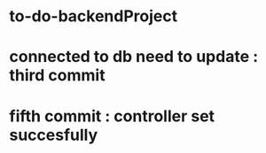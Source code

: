 # to-do-backendProject

# connected to db need to update : third commit

# fifth commit : controller set succesfully 
